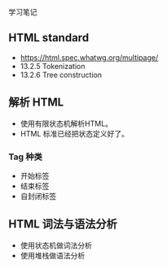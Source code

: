 学习笔记

## HTML standard

- https://html.spec.whatwg.org/multipage/
- 13.2.5 Tokenization
- 13.2.6 Tree construction

## 解析 HTML

- 使用有限状态机解析HTML。
- HTML 标准已经把状态定义好了。

### Tag 种类

- 开始标签
- 结束标签
- 自封闭标签

## HTML 词法与语法分析

- 使用状态机做词法分析
- 使用堆栈做语法分析
